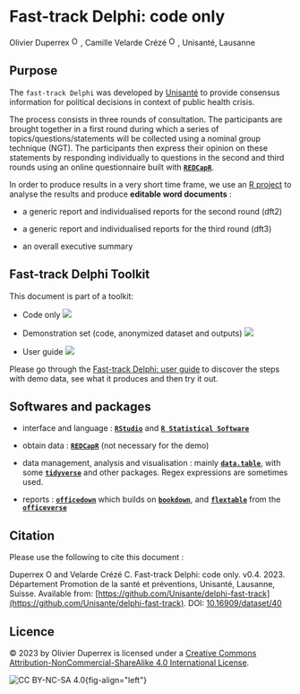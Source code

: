 # Fast-track Delphi: code only

Olivier Duperrex <a href="https://orcid.org/0000-0002-0932-6846"><img alt="ORCID logo" src="https://info.orcid.org/wp-content/uploads/2019/11/orcid_16x16.png" width="16" height="16" /></a>, Camille Velarde Crézé <a href=" https://orcid.org/0000-0002-4686-9401"><img alt="ORCID logo" src="https://info.orcid.org/wp-content/uploads/2019/11/orcid_16x16.png" width="16" height="16" /></a>, Unisanté, Lausanne

## Purpose

The `fast-track Delphi` was developed by [Unisanté](https://www.unisante.ch/) to provide consensus information for political decisions in context of public health crisis.

The process consists in three rounds of consultation. The participants are brought together in a first round during which a series of topics/questions/statements will be collected using a nominal group technique (NGT). The participants then express their opinion on these statements by responding individually to questions in the second and third rounds using an online questionnaire built with [**`REDCapR`**](https://ouhscbbmc.github.io/REDCapR/).

In order to produce results in a very short time frame, we use an [R project](https://r4ds.had.co.nz/workflow-projects.html) to analyse the results and produce **editable word documents** :

-   a generic report and individualised reports for the second round (dft2)

-   a generic report and individualised reports for the third round (dft3)

-   an overall executive summary

## Fast-track Delphi Toolkit

This document is part of a toolkit:

-   Code only [![](https://img.shields.io/badge/doi-10.16909/dataset/40-blue.svg)](https://doi.org/10.16909/dataset/40)

-   Demonstration set (code, anonymized dataset and outputs) [![](https://img.shields.io/badge/doi-10.16909/dataset/41-blue.svg)](https://doi.org/10.16909/dataset/41)

-   User guide [![](https://img.shields.io/badge/doi-10.16909/dataset/39-blue.svg)](https://doi.org/10.16909/dataset/39)

Please go through the [Fast-track Delphi: user guide](https://github.com/Unisante/delphi-fast-track-user-guide) to discover the steps with demo data, see what it produces and then try it out.



## Softwares and packages

-   interface and language : [**`RStudio`**](https://www.rstudio.com/) and [**`R Statistical Software`**](https://www.r-project.org/)

-   obtain data : [**`REDCapR`**](https://ouhscbbmc.github.io/REDCapR/) (not necessary for the demo)

-   data management, analysis and visualisation : mainly [**`data.table`**](https://rdatatable.gitlab.io/data.table/), with some [**`tidyverse`**](https://www.tidyverse.org/) and other packages. Regex expressions are sometimes used.

-   reports : [**`officedown`**](https://ardata-fr.github.io/officeverse/officedown-for-word.html) which builds on [**`bookdown`**](https://pkgs.rstudio.com/bookdown/), and [**`flextable`**](https://davidgohel.github.io/flextable/) from the [**`officeverse`**](https://ardata-fr.github.io/officeverse/index.html)


## Citation

Please use the following to cite this document :

Duperrex O and Velarde Crézé C. Fast-track Delphi: code only. v0.4. 2023. Département Promotion de la santé et préventions, Unisanté, Lausanne, Suisse. Available from: [https://github.com/Unisante/delphi-fast-track](https://github.com/Unisante/delphi-fast-track). DOI: [10.16909/dataset/40](https://doi.org/10.16909/dataset/40)

## Licence

© 2023 by Olivier Duperrex is licensed under a [Creative Commons Attribution-NonCommercial-ShareAlike 4.0 International License](http://creativecommons.org/licenses/by-nc-sa/4.0/).

![CC BY-NC-SA 4.0](https://licensebuttons.net/l/by-nc-sa/4.0/88x31.png){fig-align="left"}


